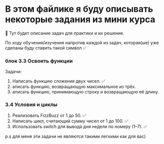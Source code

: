 # В этом файлике я буду описывать некоторые задания из мини курса

🚀 Тут будет описание задач для практики и их решение.

По ходу обучения/изучения напротив каждой из задач, которая(ые) уже сделаны буду ставить такой символ ✅

### блок 3.3 Освоить функции
Задачи:
1. Написать функцию сложения двух чисел. ✅
2. аписать функцию, возвращающую максимальное из трёх.
3. аписать функцию, принимающую строку и возвращающую её длину. 



### 3.4 Условия и циклы

1. Реализовать FizzBuzz от 1 до 50.  ✅  
2. Написать цикл, считающий сумму чисел от 1 до 100. ✅ 
3. Использовать switch для вывода дня недели по номеру (1–7). ✅ 

p.s для меня эти задачи не являются такими легкими как для вас)


